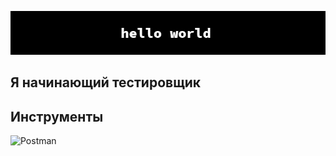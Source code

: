 ![Header](https://github.com/PuzikovaV/puzikovav/blob/main/assets/hello-world.png)

## Я начинающий тестировщик

## Инструменты

![Postman](https://img.shields.io/badge/Postman-ffffff?style=flat-square&logo=Postman)
